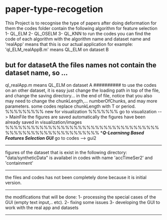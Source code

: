 # paper-type-recogetion
This Project is to recognise the type of papers after doing deformation for them
the codes folder contain the following algorithm for feature selection
1- QL_ELM
2- QL_OSELM
3- QL_KNN
to run the codes you can find the code of each algorithm with the algorithm name
and dataset name and 'realApp' means that this is our actual application
for example: 'ql_ELM_realAppB.m' means QL_ELM on dataset B
## but for datasetA the files names not contain the dataset name, so ...
ql_realApp.m means QL_ELM on dataset A
########## to use the codes on an other dataset, it is easy
just change the loading path in top of the file, and change the saving directory...
in the end of file, notice that you also may need to change the chunkLength,...
numberOfChunks, and may more parameters. some codes replace chunkLength with T or period.
%%%%%%%%% new for visualization %%%%%%%
go to visualization --> MainFile
the figures are saved automatically
the figures have been already saved in visualization/images
%%%%%%%%%%%%%%%%%%%%%%%%%%%%%%%%%%%%%%%%%%%%%%%%%%%%%%%%%%
**********Q-Learninng Based Features Selection GUI*********
go to codes --> gui2
***************************
figures of the dataset that is exist in the following directory:
"data/syntheticData" is availabel in codes with name 'accTimeSer2' and
'containment'
***********************
the files and codes has not been completely done because it is initial version.
***********************
the modifications that will be done:
1- processing the special cases of the GUI (empty text input,.. etc).
2- fixing some issues
3- developing the GUI to work with the real app and datasets
************************


